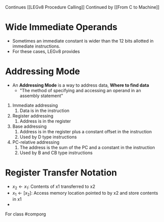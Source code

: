Continues [[LEGv8 Procedure Calling]]
Continued by [[From C to Machine]]
# Wide Immediate Operands
- Sometimes an immediate constant is wider than the 12 bits allotted in immediate instructions.
- For these cases, LEGv8 provides

# Addressing Mode
- An **Addressing Mode** is a way to address data, **Where to find data**
	- "The method of specifying and accessing an operand in an assembly statement"
1. Immediate addressing
	1. Data is in the instruction
2. Register addressing
	1. Address is in the register
3. Base addressing
	1. Address is in the register plus a constant offset in the instruction
	2. Used by D type instructions
4. PC-relative addressing
	1. The address is the sum of the PC and a constant in the instruction
	2. Used by B and CB type instructions
# Register Transfer Notation
- $x_{2} \gets x_{1}$: Contents of x1 transferred to x2
- $x_{1} \gets [x_{2}]$: Access memory location pointed to by x2 and store contents in x1
- 

For class #comporg